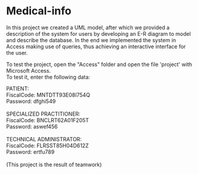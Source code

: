 # Medical-info

In this project we created a UML model, after which we provided a description of the system for users by developing an E-R diagram to model and describe the database. In the end we implemented the system in Access making use of queries, thus achieving an interactive interface for the user. 

To test the project, open the "Access" folder and open the file 'project' with Microsoft Access. <br>
To test it, enter the following data:

PATIENT: ​<br>
FiscalCode: MNTDTT93E08I754Q​ <br>
Password: dfghi549​ <br>
​<br>
SPECIALIZED PRACTITIONER:​ <br>
FiscalCode: BNCLRT62A01F205T​ <br>
Password: aswef456 ​<br>
​<br>
TECHNICAL ADMINISTRATOR:​<br>
FiscalCode: FLRSST85H04D612Z​ <br>
Password: ertfu789 <br>
<br>
(This project is the result of teamwork)
